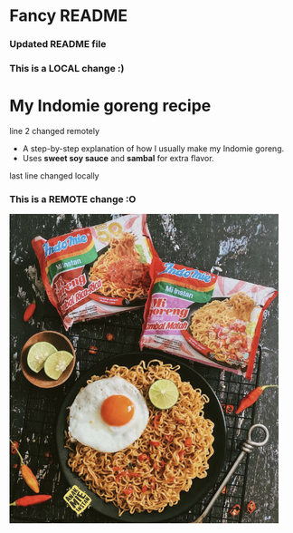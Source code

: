# Fancy README
### Updated README file
### This is a LOCAL change :)
# My Indomie goreng recipe
line 2 changed remotely
- A step-by-step explanation of how I usually make my Indomie goreng.
- Uses **sweet soy sauce** and **sambal** for extra flavor.

last line changed locally
### This is a REMOTE change :O
![Indomie goreng](recipe.png "Indomie goreng")
